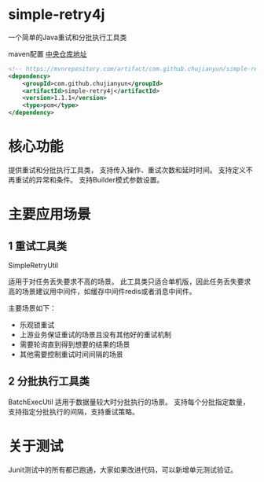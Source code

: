 # simple-retry4j
一个简单的Java重试和分批执行工具类

maven配置
[中央仓库地址](https://mvnrepository.com/artifact/com.github.chujianyun/simple-retry4j)  

```xml
<!-- https://mvnrepository.com/artifact/com.github.chujianyun/simple-retry4j -->
<dependency>
    <groupId>com.github.chujianyun</groupId>
    <artifactId>simple-retry4j</artifactId>
    <version>1.1.1</version>
    <type>pom</type>
</dependency>
```

# 核心功能
提供重试和分批执行工具类，
支持传入操作、重试次数和延时时间。
支持定义不再重试的异常和条件。
支持Builder模式参数设置。

# 主要应用场景
## 1 重试工具类
SimpleRetryUtil

适用于对任务丢失要求不高的场景。
此工具类只适合单机版，因此任务丢失要求高的场景建议用中间件，如缓存中间件redis或者消息中间件。
 
 主要场景如下：
- 乐观锁重试
- 上游业务保证重试的场景且没有其他好的重试机制
- 需要轮询直到得到想要的结果的场景
- 其他需要控制重试时间间隔的场景

## 2 分批执行工具类
BatchExecUtil
适用于数据量较大时分批执行的场景。
支持每个分批指定数量，支持指定分批执行的间隔，支持重试策略。

# 关于测试
Junit测试中的所有都已跑通，大家如果改进代码，可以新增单元测试验证。